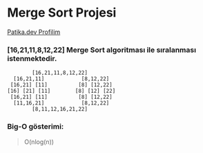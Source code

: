 # Merge Sort Projesi
[Patika.dev Profilim](https://app.patika.dev/sonkayyum) 

### [16,21,11,8,12,22] Merge Sort algoritması ile sıralanması istenmektedir.

            [16,21,11,8,12,22]
      [16,21,11]            [8,12,22]
     [16,21] [11]          [8] [12,22]
    [16] [21] [11]        [8] [12] [22] 
     [16,21] [11]          [8] [12,22]
      [11,16,21]            [8,12,22]
            [8,11,12,16,21,22]

### Big-O gösterimi: 
 
  > O(nlog(n))